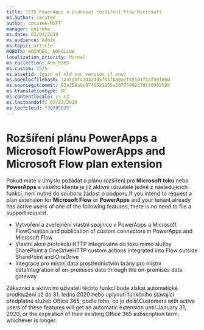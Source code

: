 ```yaml
---
title: 1575 PowerApps a plánovat rozšíření Flow Microsoft
ms.author: cmcatee
author: cmcatee-MSFT
manager: mnirkhe
ms.date: 03/04/2019
ms.audience: Admin
ms.topic: article
ROBOTS: NOINDEX, NOFOLLOW
localization_priority: Normal
ms.collection: Adm_O365
ms.custom: 1575
ms.assetid: (guid of old soc version if any)
ms.openlocfilehash: 1a47d0fc1d33d85f61fb80a1f451d1f5af08f060
ms.sourcegitcommit: 03a156a9c9740521155a30775492c7dff0982588
ms.translationtype: MT
ms.contentlocale: cs-CZ
ms.lasthandoff: 03/22/2019
ms.locfileid: "30785035"
---
```

# <a name="powerapps-and-microsoft-flow-plan-extension"></a><span data-ttu-id="f9839-102">Rozšíření plánu PowerApps a Microsoft Flow</span><span class="sxs-lookup"><span data-stu-id="f9839-102">PowerApps and Microsoft Flow plan extension</span></span>

<span data-ttu-id="f9839-103">Pokud máte v úmyslu požádat o plánu rozšíření pro **Microsoft toku** nebo **PowerApps** a vašeho klienta je již aktivní uživatelé jedné z následujících funkcí, není nutné do souboru žádost o podporu.</span><span class="sxs-lookup"><span data-stu-id="f9839-103">If you intend to request a plan extension for **Microsoft Flow** or **PowerApps** and your tenant already has active users of one of the following features, there is no need to file a support request.</span></span>

- <span data-ttu-id="f9839-104">Vytvoření a zveřejnění vlastní spojnice v PowerApps a Microsoft Flow</span><span class="sxs-lookup"><span data-stu-id="f9839-104">Creation and publication of custom connectors in PowerApps and Microsoft Flow</span></span>
- <span data-ttu-id="f9839-105">Vlastní akce protokolu HTTP integrována do toku mimo služby SharePoint a OneDrive</span><span class="sxs-lookup"><span data-stu-id="f9839-105">HTTP custom actions integrated into Flow outside SharePoint and OneDrive</span></span>
- <span data-ttu-id="f9839-106">Integrace pro místní data prostřednictvím brány pro místní data</span><span class="sxs-lookup"><span data-stu-id="f9839-106">Integration of on-premises data through the on-premises  data gateway</span></span>

<span data-ttu-id="f9839-107">Zákazníci s aktivními uživateli těchto funkcí bude získat automatické prodloužení až do 31. ledna 2020 nebo uplynutí funkčního stávající předplatné služeb Office 365, podle toho, co je delší.</span><span class="sxs-lookup"><span data-stu-id="f9839-107">Customers with active users of these features will get an automatic extension until January 31, 2020, or the expiration of their existing Office 365 subscription term, whichever is longer.</span></span>